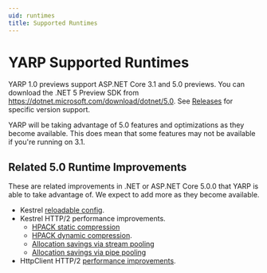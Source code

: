 ```yaml
---
uid: runtimes
title: Supported Runtimes
---
```


# YARP Supported Runtimes

YARP 1.0 previews support ASP.NET Core 3.1 and 5.0 previews. You can download the .NET 5 Preview SDK from https://dotnet.microsoft.com/download/dotnet/5.0. See [Releases](https://github.com/microsoft/reverse-proxy/releases) for specific version support.

YARP will be taking advantage of 5.0 features and optimizations as they become available. This does mean that some features may not be available if you're running on 3.1.

## Related 5.0 Runtime Improvements

These are related improvements in .NET or ASP.NET Core 5.0.0 that YARP is able to take advantage of. We expect to add more as they become available.
- Kestrel [reloadable config](https://github.com/dotnet/aspnetcore/issues/19376).
- Kestrel HTTP/2 performance improvements.
  - [HPACK static compression](https://github.com/dotnet/aspnetcore/pull/20058)
  - [HPACK dynamic compression](https://github.com/dotnet/aspnetcore/pull/19521).
  - [Allocation savings via stream pooling](https://github.com/dotnet/aspnetcore/pull/18601)
  - [Allocation savings via pipe pooling](https://github.com/dotnet/aspnetcore/pull/19356)
- HttpClient HTTP/2 [performance improvements](https://github.com/dotnet/runtime/issues/35184).
